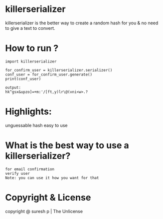 # killerserializer
killerserializer is the better way to create a random hash for you & no need to give a text to convert.


# How to run ?
	import killerserializer
	
	for_confirm_user = killerserializer.serializer()
	conf_user = for_confirm_user.generate()
	print(conf_user)

    output:
    hk^gsx&upzo]=+m:'/[ft,y)lr\@(vni<w>.?

# Highlights:
  unguessable hash
  easy to use
  
# What is the best way to use a killerserializer?
    for email confirmation
    verify user
    Note: you can use it how you want for that

# Copyright & License
copyright @ suresh p | The Unlicense





